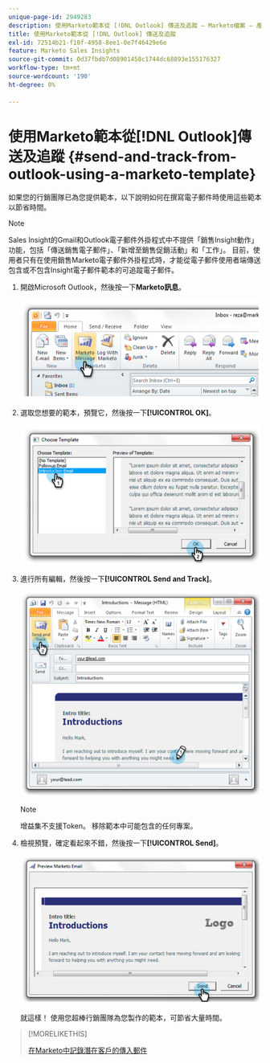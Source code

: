 ```yaml
---
unique-page-id: 2949283
description: 使用Marketo範本從 [!DNL Outlook] 傳送及追蹤 — Marketo檔案 — 產品檔案
title: 使用Marketo範本從 [!DNL Outlook] 傳送及追蹤
exl-id: 72514b21-f10f-4958-8ee1-0e7f46429e6e
feature: Marketo Sales Insights
source-git-commit: 0d37fbdb7d08901458c1744dc68893e155176327
workflow-type: tm+mt
source-wordcount: '190'
ht-degree: 0%

---
```


# 使用Marketo範本從[!DNL Outlook]傳送及追蹤 {#send-and-track-from-outlook-using-a-marketo-template}

如果您的行銷團隊已為您提供範本，以下說明如何在撰寫電子郵件時使用這些範本以節省時間。

>[!NOTE]
>
>Sales Insight的Gmail和Outlook電子郵件外掛程式中不提供「銷售Insight動作」功能，包括「傳送銷售電子郵件」、「新增至銷售促銷活動」和「工作」。 目前，使用者只有在使用銷售Marketo電子郵件外掛程式時，才能從電子郵件使用者端傳送包含或不包含Insight電子郵件範本的可追蹤電子郵件。

1. 開啟Microsoft Outlook，然後按一下&#x200B;**Marketo訊息**。

   ![](assets/image2014-9-23-17-3a8-3a33.png)

1. 選取您想要的範本，預覽它，然後按一下&#x200B;**[!UICONTROL OK]**。

   ![](assets/image2014-9-23-17-3a8-3a45.png)

1. 進行所有編輯，然後按一下&#x200B;**[!UICONTROL Send and Track]**。

   ![](assets/image2014-9-23-17-3a8-3a58.png)

   >[!NOTE]
   >
   >增益集不支援Token。 移除範本中可能包含的任何專案。

1. 檢視預覽，確定看起來不錯，然後按一下&#x200B;**[!UICONTROL Send]**。

   ![](assets/image2014-9-23-17-3a9-3a11.png)

   就這樣！ 使用您超棒行銷團隊為您製作的範本，可節省大量時間。

>[!MORELIKETHIS]
>
>[在Marketo中記錄潛在客戶的傳入郵件](/help/marketo/product-docs/marketo-sales-insight/using-msi/log-inbound-mail-from-your-leads-in-marketo.md)
